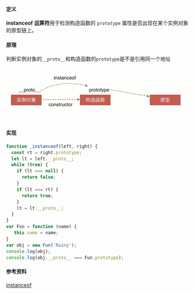 #### 定义

**instanceof** **运算符**用于检测构造函数的 `prototype` 属性是否出现在某个实例对象的原型链上。

#### 原理

判断实例对象的`__proto__`和构造函数的`prototype`是不是引用同一个地址

![instanceof.jpg](./images/instanceof.jpg)

#### 实现

```js
function _instanceof(left, right) {
  const rt = right.prototype;
  let lt = left.__proto__;
  while (true) {
    if (lt === null) {
      return false;
    }
    if (lt === rt) {
      return true;
    }
    lt = lt.__proto__;
  }
}
var Fun = function (name) {
   this.name = name;
}
var obj = new Fun('Rainy');
console.log(obj);
console.log(obj.__proto__ === Fun.prototype);
```



#### 参考资料

[instanceof](https://developer.mozilla.org/zh-CN/docs/Web/JavaScript/Reference/Operators/instanceof)

